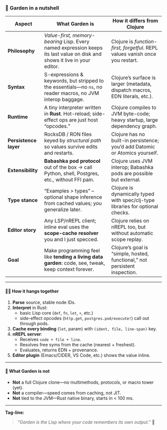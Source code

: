 ### 🌱 **Garden in a nutshell**

| Aspect | What Garden **is** | How it **differs** from Clojure |
|--------|-------------------|---------------------------------|
| **Philosophy** | *Value-first, memory-bearing* Lisp. Every named expression keeps its last value on disk and shows it live in your editor. | Clojure is *function-first, forgetful.* REPL values vanish once you restart. |
| **Syntax** | S-expressions & keywords, but stripped to the essentials—no `ns`, no reader macros, no JVM interop baggage. | Clojure’s surface is larger (metadata, dispatch macros, EDN literals, etc.). |
| **Runtime** | A tiny interpreter written in **Rust**. Hot-reload; side-effect ops are just host “opcodes.” | Clojure compiles to JVM byte-code; heavy startup, large dependency graph. |
| **Persistence layer** | RocksDB / RON files keyed by *structural path* so values survive edits and restarts. | Clojure has no built-in persistence; you’d add Datomic or Atomics yourself. |
| **Extensibility** | **Babashka pod protocol** out of the box → call Python, shell, Postgres, etc., without FFI pain. | Clojure uses JVM interop; Babashka pods are possible but external. |
| **Type stance** | “Examples > types” – optional shape inference from cached values; you generalize later. | Clojure is dynamically typed with spec/clj-type libraries for optional checks. |
| **Editor story** | Any LSP/nREPL client; inline eval uses the **scope-cache resolver** you and I just specced. | Clojure relies on nREPL too, but without automatic scope replay. |
| **Goal** | Make programming feel like **tending a living data garden**: code, see, tweak, keep context forever. | Clojure’s goal is “simple, hosted, functional,” not persistent inspection. |

---

#### 👩‍🔧  How it hangs together

1. **Parse** source, stable node IDs.  
2. **Interpret** in Rust:
   - basic Lisp core (`def`, `fn`, `let`, `+`, etc.)
   - side-effect opcodes (`http.get`, `postgres.pod/execute!`) call out through pods.
3. **Cache every binding** (`let`, param) with `(ident, file, line-span)` key.  
4. **nREPL server**:
   - Receives `code + file + line`.
   - Resolves free syms from the cache (nearest + freshest).
   - Evaluates, returns EDN + provenance.
5. **Editor plugin** (Emacs/CIDER, VS Code, etc.) shows the value inline.

---

#### 🚫  What Garden is **not**

- **Not** a full Clojure clone—no multimethods, protocols, or macro tower (yet).  
- **Not** a compiler—speed comes from caching, not JIT.  
- **Not** tied to the JVM—Rust native binary, starts in < 100 ms.

---

**Tag-line:**  
> *“Garden is the Lisp where your code remembers its own output.”* 🌿